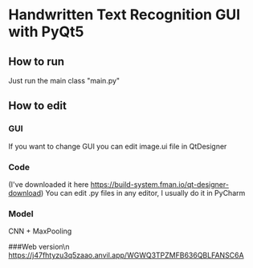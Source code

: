 # Handwritten Text Recognition GUI with PyQt5

## How to run
Just run the main class "main.py"

## How to edit
### GUI
If you want to change GUI you can edit image.ui file in QtDesigner 
### Code
(I've downloaded it here https://build-system.fman.io/qt-designer-download)
You can edit .py files in any editor, I usually do it in PyCharm
### Model
CNN + MaxPooling

###Web version\n
https://j47fhtyzu3q5zaao.anvil.app/WGWQ3TPZMFB636QBLFANSC6A
